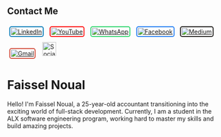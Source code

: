 ## Contact Me

<p align="left">
  <a href="https://www.linkedin.com/in/your-linkedin-username/" target="_blank" rel="noreferrer" style="display: inline-block; margin: 5px; border: 2px solid #0077B5; border-radius: 5px; padding: 2px;">
    <img src="https://img.shields.io/badge/LinkedIn-0077B5?style=flat-square&logo=linkedin&logoColor=white" alt="LinkedIn" style="display: block;" />
  </a>
  <a href="https://www.youtube.com/channel/your-youtube-channel-id" target="_blank" rel="noreferrer" style="display: inline-block; margin: 5px; border: 2px solid #FF0000; border-radius: 5px; padding: 2px;">
    <img src="https://img.shields.io/badge/YouTube-FF0000?style=flat-square&logo=youtube&logoColor=white" alt="YouTube" style="display: block;" />
  </a>
  <a href="https://wa.me/your-whatsapp-number" target="_blank" rel="noreferrer" style="display: inline-block; margin: 5px; border: 2px solid #25D366; border-radius: 5px; padding: 2px;">
    <img src="https://img.shields.io/badge/WhatsApp-25D366?style=flat-square&logo=whatsapp&logoColor=white" alt="WhatsApp" style="display: block;" />
  </a>
  <a href="https://www.facebook.com/your-facebook-profile" target="_blank" rel="noreferrer" style="display: inline-block; margin: 5px; border: 2px solid #1877F2; border-radius: 5px; padding: 2px;">
    <img src="https://img.shields.io/badge/Facebook-1877F2?style=flat-square&logo=facebook&logoColor=white" alt="Facebook" style="display: block;" />
  </a>
  <a href="https://medium.com/@your-medium-username" target="_blank" rel="noreferrer" style="display: inline-block; margin: 5px; border: 2px solid #12100E; border-radius: 5px; padding: 2px;">
    <img src="https://img.shields.io/badge/Medium-12100E?style=flat-square&logo=medium&logoColor=white" alt="Medium" style="display: block;" />
  </a>
  <a href="mailto:your-email@gmail.com" target="_blank" rel="noreferrer" style="display: inline-block; margin: 5px; border: 2px solid #D14836; border-radius: 5px; padding: 2px;">
    <img src="https://img.shields.io/badge/Gmail-D14836?style=flat-square&logo=gmail&logoColor=white" alt="Gmail" style="display: block;" />
  </a>
  <a href="https://your-social-url" target="_blank" rel="noreferrer" style="display: inline-block; margin: 5px; border: 2px solid #your-color-code; border-radius: 5px; padding: 2px;">
    <img src="https://raw.githubusercontent.com/danielcranney/readme-generator/main/public/icons/socials/socialname.svg" width="32" height="32" alt="SocialName" style="display: block;" />
  </a>
</p>


# Faissel Noual

Hello! I'm Faissel Noual,
a 25-year-old accountant transitioning into the exciting world of full-stack development. Currently,
I am a student in the ALX software engineering program, working hard to master my skills and build amazing projects.




